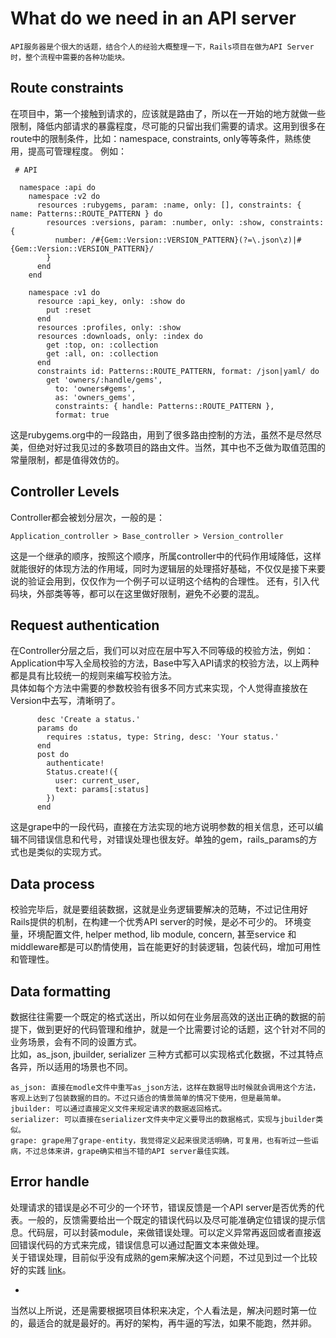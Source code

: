 # What do we need in an API server

```
API服务器是个很大的话题，结合个人的经验大概整理一下，Rails项目在做为API Server时，整个流程中需要的各种功能块。
```

## Route constraints
在项目中，第一个接触到请求的，应该就是路由了，所以在一开始的地方就做一些限制，降低内部请求的暴露程度，尽可能的只留出我们需要的请求。这用到很多在route中的限制条件，比如：namespace, constraints, only等等条件，熟练使用，提高可管理程度。
例如：
  
```
 # API

  namespace :api do
    namespace :v2 do
      resources :rubygems, param: :name, only: [], constraints: { name: Patterns::ROUTE_PATTERN } do
        resources :versions, param: :number, only: :show, constraints: {
          number: /#{Gem::Version::VERSION_PATTERN}(?=\.json\z)|#{Gem::Version::VERSION_PATTERN}/
        }
      end
    end

    namespace :v1 do
      resource :api_key, only: :show do
        put :reset
      end
      resources :profiles, only: :show
      resources :downloads, only: :index do
        get :top, on: :collection
        get :all, on: :collection
      end
      constraints id: Patterns::ROUTE_PATTERN, format: /json|yaml/ do
        get 'owners/:handle/gems',
          to: 'owners#gems',
          as: 'owners_gems',
          constraints: { handle: Patterns::ROUTE_PATTERN },
          format: true
```
这是rubygems.org中的一段路由，用到了很多路由控制的方法，虽然不是尽然尽美，但绝对好过我见过的多数项目的路由文件。当然，其中也不乏做为取值范围的常量限制，都是值得效仿的。

## Controller Levels
Controller都会被划分层次，一般的是：

```
Application_controller > Base_controller > Version_controller

```

这是一个继承的顺序，按照这个顺序，所属controller中的代码作用域降低，这样就能很好的体现方法的作用域，同时为逻辑层的处理搭好基础，不仅仅是接下来要说的验证会用到，仅仅作为一个例子可以证明这个结构的合理性。
还有，引入代码块，外部类等等，都可以在这里做好限制，避免不必要的混乱。

## Request authentication
在Controller分层之后，我们可以对应在层中写入不同等级的校验方法，例如：Application中写入全局校验的方法，Base中写入API请求的校验方法，以上两种都是具有比较统一的规则来编写校验方法。  
具体如每个方法中需要的参数校验有很多不同方式来实现，个人觉得直接放在Version中去写，清晰明了。

```
      desc 'Create a status.'
      params do
        requires :status, type: String, desc: 'Your status.'
      end
      post do
        authenticate!
        Status.create!({
          user: current_user,
          text: params[:status]
        })
      end

```
这是grape中的一段代码，直接在方法实现的地方说明参数的相关信息，还可以编辑不同错误信息和代号，对错误处理也很友好。单独的gem，rails_params的方式也是类似的实现方式。

## Data process
校验完毕后，就是要组装数据，这就是业务逻辑要解决的范畴，不过记住用好Rails提供的机制，在构建一个优秀API server的时候，是必不可少的。 环境变量，环境配置文件, helper method, lib module, concern, 甚至service 和 middleware都是可以酌情使用，旨在能更好的封装逻辑，包装代码，增加可用性和管理性。

## Data formatting
数据往往需要一个既定的格式送出，所以如何在业务层高效的送出正确的数据的前提下，做到更好的代码管理和维护，就是一个比需要讨论的话题，这个针对不同的业务场景，会有不同的设置方式。  
比如，as_json, jbuilder, serializer 三种方式都可以实现格式化数据，不过其特点各异，所以适用的场景也不同。  

```
as_json: 直接在modle文件中重写as_json方法，这样在数据导出时候就会调用这个方法，客观上达到了包装数据的目的。不过只适合的情景简单的情况下使用，但是最简单。  
jbuilder: 可以通过直接定义文件来规定请求的数据返回格式。
serializer: 可以直接在serializer文件夹中定义要导出的数据格式，实现与jbuilder类似。
grape: grape用了grape-entity，我觉得定义起来很灵活明确，可复用，也有听过一些诟病，不过总体来讲，grape确实相当不错的API server最佳实践。

```

## Error handle
处理请求的错误是必不可少的一个环节，错误反馈是一个API server是否优秀的代表。一般的，反馈需要给出一个既定的错误代码以及尽可能准确定位错误的提示信息。代码层，可以封装module，来做错误处理。可以定义异常再返回或者直接返回错误代码的方式来完成，错误信息可以通过配置文本来做处理。  
关于错误处理，目前似乎没有成熟的gem来解决这个问题，不过见到过一个比较好的实践 [link](https://github.com/rails-api/active_model_serializers/issues/983)。  

-

当然以上所说，还是需要根据项目体积来决定，个人看法是，解决问题时第一位的，最适合的就是最好的。再好的架构，再牛逼的写法，如果不能跑，然并卵。
